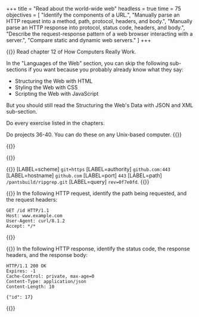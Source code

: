 +++
title = "Read about the world-wide web"
headless = true
time = 75
objectives = [
    "Identify the components of a URL.",
    "Manually parse an HTTP request into a method, path, protocol, headers, and body.",
    "Manually parse an HTTP response into protocol, status code, headers, and body.",
    "Describe the request-response pattern of a web browser interacting with a server.",
    "Compare static and dynamic web servers."
]
+++

{{<note type="Reading">}}
Read chapter 12 of How Computers Really Work.

In the "Languages of the Web" section, you can skip the following sub-sections if you want because you probably already know what they say:
* Structuring the Web with HTML
* Styling the Web with CSS
* Scripting the Web with JavaScript

But you should still read the Structuring the Web's Data with JSON and XML sub-section.

Do every exercise listed in the chapters.

Do projects 36-40. You can do these on any Unix-based computer.
{{</note>}}

{{<multiple-choice
   question="What is the scheme of this URL: git+ssh://github.com/CodeYourFuture/curriculum.git"
   answers="github.com | git | git+ssh | ssh"
   feedback="No - that's the authority/hostname. | No - check the parts of a URL again. | Yes - anything at the start of a URL before the : is the scheme. | No - check the parts of a URL again."
   correct="2" >}}

{{<multiple-choice
   question="What is the path of this URL: git+ssh://github.com/CodeYourFuture/curriculum.git"
   answers="github.com | CodeYourFuture/curriculum.git | /CodeYourFuture/curriculum.git | /CodeYourFuture | /CodeYourFuture/curriculum"
   feedback="No - that's the authority/hostname. | No - check the parts of a URL again. | Yes - anything from the first slash until a ? (or the end, if there isn't one) makes up the path. | No - check the parts of a URL again. | No - check the parts of a URL again."
   correct="2" >}}

{{<label-items heading="Label each part of the URL `git+https://github.com:443/pantsbuild/ripgrep.git?rev=0f7e0fd`">}}
[LABEL=scheme] `git+https`
[LABEL=authority] `github.com:443`
[LABEL=hostname] `github.com`
[LABEL=port] `443`
[LABEL=path] `/pantsbuild/ripgrep.git`
[LABEL=query] `rev=0f7e0fd`.
{{</label-items>}}

{{<note type="Exercise">}}
In the following HTTP request, identify the path being requested, and the request headers:

```
GET /id HTTP/1.1
Host: www.example.com
User-Agent: curl/8.1.2
Accept: */*
```
{{</note>}}

{{<note type="Exercise">}}
In the following HTTP response, identify the status code, the response headers, and the response body:

```
HTTP/1.1 200 OK
Expires: -1
Cache-Control: private, max-age=0
Content-Type: application/json
Content-Length: 10

{"id": 17}
```
{{</note>}}
